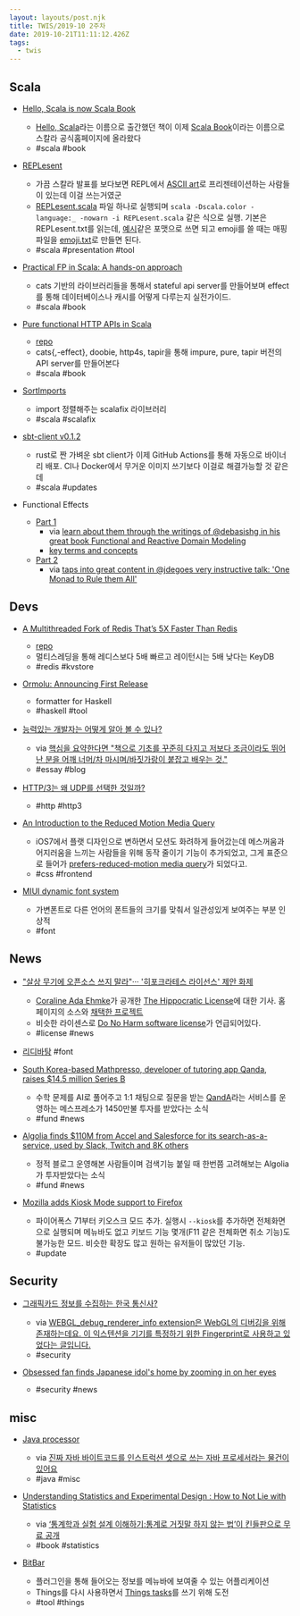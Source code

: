```yaml
---
layout: layouts/post.njk
title: TWIS/2019-10 2주차
date: 2019-10-21T11:11:12.426Z
tags:
  - twis
---
```



## Scala
- [Hello, Scala is now Scala Book](https://alvinalexander.com/misc/hello-scala-is-now-scala-book)
	- [Hello, Scala](https://alvinalexander.com/scala/hello-scala-introduction-to-scala-book)라는 이름으로 출간했던 책이 이제 [Scala Book](https://docs.scala-lang.org/overviews/scala-book/introduction.html)이라는 이름으로 스칼라 공식홈페이지에 올라왔다
	- #scala #book

- [REPLesent](https://github.com/marconilanna/REPLesent)
	- 가끔 스칼라 발표를 보다보면 REPL에서 [ASCII art](https://en.wikipedia.org/wiki/ASCII_art)로 프리젠테이션하는 사람들이 있는데 이걸 쓰는거였군
	- [REPLesent.scala](https://raw.githubusercontent.com/marconilanna/REPLesent/master/REPLesent.scala) 파일 하나로 실행되며 `scala -Dscala.color -language:_ -nowarn -i REPLesent.scala` 같은 식으로 실행. 기본은 REPLesent.txt를 읽는데, [예시](https://raw.githubusercontent.com/marconilanna/REPLesent/master/REPLesent.txt)같은 포맷으로 쓰면 되고 emoji를 쓸 때는 매핑 파일을 [emoji.txt](https://raw.githubusercontent.com/marconilanna/REPLesent/master/emoji.txt)로 만들면 된다.
	- #scala #presentation #tool

- [Practical FP in Scala: A hands-on approach](https://leanpub.com/pfp-scala)
	- cats 기반의 라이브러리들을 통해서 stateful api server를 만들어보며 effect를 통해 데이터베이스나 캐시를 어떻게 다루는지 실전가이드.
	- #scala #book

- [Pure functional HTTP APIs in Scala](https://leanpub.com/pfhais)
	- [repo](https://github.com/jan0sch/pfhais)
	- cats{,-effect}, doobie, http4s, tapir을 통해 impure, pure, tapir 버전의 API server를 만들어본다
	- #scala #book

- [SortImports](https://github.com/NeQuissimus/sort-imports)
	- import 정렬해주는 scalafix 라이브러리
	- #scala #scalafix

- [sbt-client v0.1.2](https://github.com/cb372/sbt-client/releases/tag/v0.1.2)
	- rust로 짠 가벼운 sbt client가 이제 GitHub Actions를 통해 자동으로 바이너리 배포. CI나 Docker에서 무거운 이미지 쓰기보다 이걸로 해결가능할 것 같은데
	- #scala #updates

- Functional Effects
	- [Part 1](https://www.slideshare.net/pjschwarz/functional-effects-part-1)
		- via [learn about them through the writings of @debasishg
 in his great book Functional and Reactive Domain Modeling](https://twitter.com/philip_schwarz/status/1180771795005259778)
	 	- [key terms and concepts](https://i.redd.it/vzvukssfiwq31.png)
	- [Part 2](https://www.slideshare.net/pjschwarz/functional-effects-part-2)
		- via [taps into great content in @jdegoes very instructive talk: 'One Monad to Rule them All'](https://twitter.com/philip_schwarz/status/1185818527250468864)


## Devs
- [A Multithreaded Fork of Redis That’s 5X Faster Than Redis](https://docs.keydb.dev/blog/2019/10/07/blog-post)
  - [repo](https://github.com/JohnSully/KeyDB)
  - 멀티스레딩을 통해 레디스보다 5배 빠르고 레이턴시는 5배 낮다는 KeyDB
  - #redis #kvstore

- [Ormolu: Announcing First Release](https://www.tweag.io/posts/2019-10-11-ormolu-first-release.html)
	- formatter for Haskell
	- #haskell #tool

- [능력있는 개발자는 어떻게 알아 볼 수 있나?](https://docs.google.com/document/d/1_phA5XUszSmN7Ta-QHs4DxRz9_iu8YlhxpVjSGEbWcg/preview)
	- via [핵심을 요약한다면 "책으로 기초를 꾸준히 다지고 저보다 조금이라도 뛰어난 분을 어깨 너머/차 마시며/바짓가랑이 붙잡고 배우는 것."](https://twitter.com/adhrinae/status/1184276463131848704)
	- #essay #blog

- [HTTP/3는 왜 UDP를 선택한 것일까?](https://evan-moon.github.io/2019/10/08/what-is-http3)
	- #http #http3

- [An Introduction to the Reduced Motion Media Query](https://css-tricks.com/introduction-reduced-motion-media-query/)
	- iOS7에서 플랫 디자인으로 변하면서 모션도 화려하게 들어갔는데 메스꺼움과 어지러움을 느끼는 사람들을 위해 동작 줄이기 기능이 추가되었고, 그게 표준으로 들어가 [prefers-reduced-motion media query](https://caniuse.com/#feat=prefers-reduced-motion)가 되었다고.
	- #css #frontend

- [MIUI dynamic font system](https://twitter.com/st8rmi/status/1184357877974216704)
	- 가변폰트로 다른 언어의 폰트들의 크기를 맞춰서 일관성있게 보여주는 부분 인상적
	- #font


## News
- ["살상 무기에 오픈소스 쓰지 말라"··· '히포크라테스 라이선스' 제안 화제](https://www.oss.kr/news/show/ecd8d613-b4f0-4df1-ba2b-fe7d169e4beb)
	- [Coraline Ada Ehmke](https://where.coraline.codes/)가 공개한 [The Hippocratic License](https://firstdonoharm.dev/)에 대한 기사. 홈페이지의 소스와 [채택한 프로젝트](https://github.com/ContributorCovenant/hippocratic-license/blob/release/static/adopters.csv)
	- 비슷한 라이센스로 [Do No Harm software license](https://github.com/raisely/NoHarm)가 언급되어있다.
	- #license #news

- [리디바탕](https://www.ridicorp.com/branding/fonts/ridibatang) #font

- [South Korea-based Mathpresso, developer of tutoring app Qanda, raises $14.5 million Series B](https://techcrunch.com/2019/10/14/south-korea-based-mathpresso-developer-of-tutoring-app-qanda-raises-14-5-million-series-b/)
	- 수학 문제를 AI로 풀어주고 1:1 채팅으로 질문을 받는 [QandA](https://qanda.ai)라는 서비스를 운영하는 메스프레소가 1450만불 투자를 받았다는 소식
	- #fund #news

- [Algolia finds $110M from Accel and Salesforce for its search-as-a-service, used by Slack, Twitch and 8K others](https://techcrunch.com/2019/10/15/algolia-finds-110m-from-accel-and-salesforce-for-its-search-as-a-service-used-by-slack-twitch-and-8k-others)
	- 정적 블로그 운영해본 사람들이며 검색기능 붙일 때 한번쯤 고려해보는 Algolia가 투자받았다는 소식
	- #fund #news

- [Mozilla adds Kiosk Mode support to Firefox](https://techdows.com/2019/10/mozilla-adds-kiosk-mode-support-to-firefox.html)
	- 파이어폭스 71부터 키오스크 모드 추가. 실행시 `--kiosk`를 추가하면 전체화면으로 실행되며 메뉴바도 없고 키보드 기능 몇개(F11 같은 전체화면 취소 기능)도 불가능한 모드. 비슷한 확장도 많고 원하는 유저들이 많았던 기능.
	- #update


## Security
- [그래픽카드 정보를 수집하는 한국 통신사?](https://xetown.com/topics/1280041)
	- via [WEBGL_debug_renderer_info extension은 WebGL의 디버깅을 위해 존재하는데요. 이 익스텐션을 기기를 특정하기 위한 Fingerprint로 사용하고 있었다는 글입니다.](https://twitter.com/sokcuri/status/1185778997755437057)
	- #security

- [Obsessed fan finds Japanese idol's home by zooming in on her eyes](https://www.asiaone.com/asia/obsessed-fan-finds-japanese-idols-home-zooming-her-eyes)
	- #security #news


## misc
- [Java processor](https://en.wikipedia.org/wiki/Java_processor)
	- via [진짜 자바 바이트코드를 인스트럭션 셋으로 쓰는 자바 프로세서라는 물건이 있어요](https://twitter.com/TheRealHeartade/status/1181742780286038016)
	- #java #misc

- [Understanding Statistics and Experimental Design : How to Not Lie with Statistics](https://www.amazon.com/dp/B07WFSMC5S/)
	- via [‘통계학과 실험 설계 이해하기:통계로 거짓말 하지 않는 법’이 킨들판으로 무료 공개](https://twitter.com/JongwonKim/status/1184143185070583808)
	- #book #statistics

- [BitBar](https://getbitbar.com/)
	- 플러그인을 통해 들어오는 정보를 메뉴바에 보여줄 수 있는 어플리케이션
	- Things를 다시 사용하면서 [Things tasks](https://getbitbar.com/plugins/Lifestyle/things3.10s.sh)를 쓰기 위해 도전
	- #tool #things
